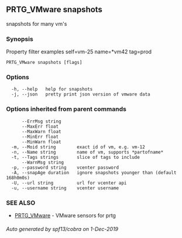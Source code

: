 ## PRTG_VMware snapshots

snapshots for many vm's

### Synopsis

Property filter examples
	self=vm-25
	name=*vm42
	tag=prod

```
PRTG_VMware snapshots [flags]
```

### Options

```
  -h, --help   help for snapshots
  -j, --json   pretty print json version of vmware data
```

### Options inherited from parent commands

```
      --ErrMsg string      
      --MaxErr float       
      --MaxWarn float      
      --MinErr float       
      --MinWarn float      
  -m, --Moid string        exact id of vm, e.g. vm-12
  -n, --Name string        name of vm, supports *partofname*
  -t, --Tags strings       slice of tags to include
      --WarnMsg string     
  -p, --password string    vcenter password
  -A, --snapAge duration   ignore snapshots younger than (default 168h0m0s)
  -U, --url string         url for vcenter api
  -u, --username string    vcenter username
```

### SEE ALSO

* [PRTG_VMware](PRTG_VMware.md)	 - VMware sensors for prtg

###### Auto generated by spf13/cobra on 1-Dec-2019

